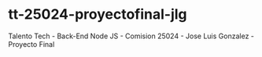 # tt-25024-proyectofinal-jlg
Talento Tech - Back-End Node JS - Comision 25024 - Jose Luis Gonzalez - Proyecto Final
